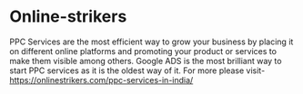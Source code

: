 # Online-strikers
PPC Services are the most efficient way to grow your business by placing it on different online platforms and promoting your product or services to make them visible among others. Google ADS is the most brilliant way to start PPC services as it is the oldest way of it. 
For more please visit- https://onlinestrikers.com/ppc-services-in-india/
